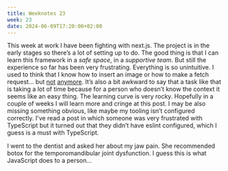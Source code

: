 ```yaml
---
title: Weeknotes 23
week: 23
date: 2024-06-09T17:20:00+02:00
---
```


This week at work I have been fighting with next.js. The project is in the early stages so there’s a lot of setting up to do. The good thing is that I can learn this framework in a *safe space*, in a *supportive team*. But still the experience so far has been very frustrating. Everything is so unintuitive. I used to think that I know how to insert an image or how to make a fetch request… but [not](https://nextjs.org/docs/pages/api-reference/components/image) [anymore](https://nextjs.org/docs/app/api-reference/functions/fetch). It’s also a bit awkward to say that a task like that is taking a lot of time because for a person who doesn’t know the context it seems like an easy thing. The learning curve is very rocky. Hopefully in a couple of weeks I will learn more and cringe at this post. I may be also missing something obvious, like maybe my tooling isn’t configured correctly. I’ve read a post in which someone was very frustrated with TypeScript but it turned out that they didn’t have eslint configured, which I guess is a must with TypeScript.

I went to the dentist and asked her about my jaw pain. She recommended botox for the temporomandibular joint dysfunction. I guess this is what JavaScript does to a person...
